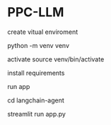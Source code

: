 # PPC-LLM

create vitual enviroment

python -m venv venv

activate 
source venv/bin/activate

install requirements

run app

cd langchain-agent

streamlit run app.py